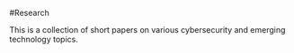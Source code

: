 #Research

This is a collection of short papers on various cybersecurity and emerging technology topics. 
